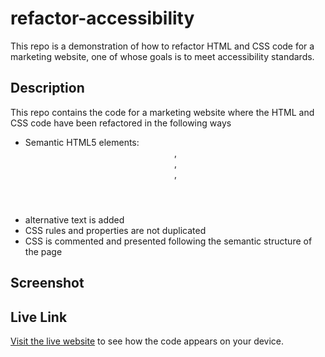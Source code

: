 # refactor-accessibility

This repo is a demonstration of how to refactor HTML and CSS code for a marketing website, one of whose goals is to meet accessibility standards.

## Description

This repo contains the code for a marketing website where the HTML and CSS code have been refactored in the following ways

- Semantic HTML5 elements: <header>, <nav>, <main>, <footer>
- alternative text is added
- CSS rules and properties are not duplicated
- CSS is commented and presented following the semantic structure of the page

## Screenshot

## Live Link

[Visit the live website](https://polizoto.github.io/refactor-accessibility/) to see how the code appears on your device.
